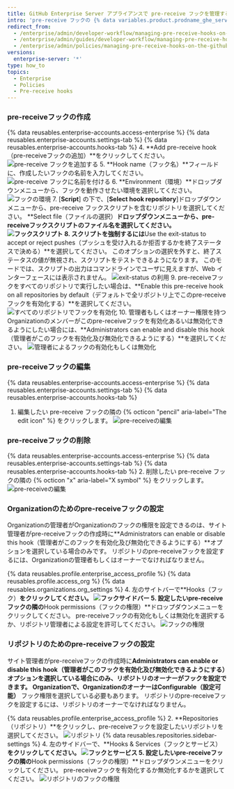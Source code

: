 ```yaml
---
title: GitHub Enterprise Server アプライアンスで pre-receive フックを管理する
intro: 'pre-receive フックの {% data variables.product.prodname_ghe_server %} アプライアンス内での利用方法を設定する'
redirect_from:
  - /enterprise/admin/developer-workflow/managing-pre-receive-hooks-on-the-github-enterprise-server-appliance
  - /enterprise/admin/guides/developer-workflow/managing-pre-receive-hooks-on-the-github-enterprise-appliance/
  - /enterprise/admin/policies/managing-pre-receive-hooks-on-the-github-enterprise-server-appliance
versions:
  enterprise-server: '*'
type: how_to
topics:
  - Enterprise
  - Policies
  - Pre-receive hooks
---
```


### pre-receiveフックの作成

{% data reusables.enterprise-accounts.access-enterprise %}
{% data reusables.enterprise-accounts.settings-tab %}
{% data reusables.enterprise-accounts.hooks-tab %}
4. **Add pre-receive hook（pre-receiveフックの追加）**をクリックしてください。 ![pre-receive フックを追加する](/assets/images/enterprise/site-admin-settings/add-pre-receive-hook.png)
5. **Hook name（フック名）**フィールドに、作成したいフックの名前を入力してください。 ![pre-receive フックに名前を付ける](/assets/images/enterprise/site-admin-settings/hook-name.png)
6. **Environment（環境）**ドロップダウンメニューから、フックを動作させたい環境を選択してください。 ![フックの環境](/assets/images/enterprise/site-admin-settings/environment.png)
7. [**Script**] の下で、[**Select hook repository**]ドロップダウンメニューから、pre-receive フックスクリプトを含むリポジトリを選択してください。 **Select file（ファイルの選択）**ドロップダウンメニューから、pre-receiveフックスクリプトのファイル名を選択してください。 ![フックスクリプト](/assets/images/enterprise/site-admin-settings/hook-script.png)
8. スクリプトを強制するには**Use the exit-status to accept or reject pushes（プッシュを受け入れるか拒否するかを終了ステータスで決める）**を選択してください。 このオプションの選択を外すと、終了ステータスの値が無視され、スクリプトをテストできるようになります。 このモードでは、スクリプトの出力はコマンドラインでユーザに見えますが、Web インターフェースには表示されません。 ![exit-status の利用](/assets/images/enterprise/site-admin-settings/use-exit-status.png)
9. pre-receiveフックをすべてのリポジトリで実行したい場合は、**Enable this pre-receive hook on all repositories by default（デフォルトで全リポジトリ上でこのpre-receiveフックを有効化する）**を選択してください。 ![すべてのリポジトリでフックを有効化](/assets/images/enterprise/site-admin-settings/enable-hook-all-repos.png)
10. 管理者もしくはオーナー権限を持つOrganizationのメンバーがこのpre-receiveフックを有効化あるいは無効化できるようにしたい場合には、**Administrators can enable and disable this hook（管理者がこのフックを有効化及び無効化できるようにする）**を選択してください。 ![管理者によるフックの有効化もしくは無効化](/assets/images/enterprise/site-admin-settings/admins-enable-hook.png)

### pre-receiveフックの編集

{% data reusables.enterprise-accounts.access-enterprise %}
{% data reusables.enterprise-accounts.settings-tab %}
{% data reusables.enterprise-accounts.hooks-tab %}
1. 編集したい pre-receive フックの隣の {% octicon "pencil" aria-label="The edit icon" %} をクリックします。 ![pre-receiveの編集](/assets/images/enterprise/site-admin-settings/edit-pre-receive-hook.png)

### pre-receiveフックの削除

{% data reusables.enterprise-accounts.access-enterprise %}
{% data reusables.enterprise-accounts.settings-tab %}
{% data reusables.enterprise-accounts.hooks-tab %}
2. 削除したい pre-receive フックの隣の {% octicon "x" aria-label="X symbol" %} をクリックします。 ![pre-receiveの編集](/assets/images/enterprise/site-admin-settings/delete-pre-receive-hook.png)

### Organizationのためのpre-receiveフックの設定

Organizationの管理者がOrganizationのフックの権限を設定できるのは、サイト管理者がpre-receiveフックの作成時に**Administrators can enable or disable this hook（管理者がこのフックを有効化及び無効化できるようにする）**オプションを選択している場合のみです。 リポジトリのpre-receiveフックを設定するには、Organizationの管理者もしくはオーナーでなければなりません。

{% data reusables.profile.enterprise_access_profile %}
{% data reusables.profile.access_org %}
{% data reusables.organizations.org_settings %}
4. 左のサイトバーで**Hooks（フック）**をクリックしてください。 ![フックサイドバー](/assets/images/enterprise/orgs-and-teams/hooks-sidebar.png)
5. 設定したいpre-receiveフックの隣の**Hook permissions（フックの権限）**ドロップダウンメニューをクリックしてください。 pre-receiveフックの有効化もしくは無効化を選択するか、リポジトリ管理者による設定を許可してください。 ![フックの権限](/assets/images/enterprise/orgs-and-teams/hook-permissions.png)

### リポジトリのためのpre-receiveフックの設定

サイト管理者がpre-receiveフックの作成時に**Administrators can enable or disable this hook（管理者がこのフックを有効化及び無効化できるようにする）**オプションを選択している場合にのみ、リポジトリのオーナーがフックを設定できます。 Organizationで、Organizationのオーナーは**Configurable（設定可能）** フック権限を選択している必要もあります。 リポジトリのpre-receiveフックを設定するには、リポジトリのオーナーでなければなりません。

{% data reusables.profile.enterprise_access_profile %}
2. **Repositories（リポジトリ）**をクリックし、pre-receiveフックを設定したいリポジトリを選択してください。 ![リポジトリ](/assets/images/enterprise/repos/repositories.png)
{% data reusables.repositories.sidebar-settings %}
4. 左のサイドバーで、**Hooks & Services（フックとサービス）**をクリックしてください。 ![フックとサービス](/assets/images/enterprise/repos/hooks-services.png)
5. 設定したいpre-receiveフックの隣の**Hook permissions（フックの権限）**ドロップダウンメニューをクリックしてください。 pre-receiveフックを有効化するか無効化するかを選択してください。 ![リポジトリのフックの権限](/assets/images/enterprise/repos/repo-hook-permissions.png)
